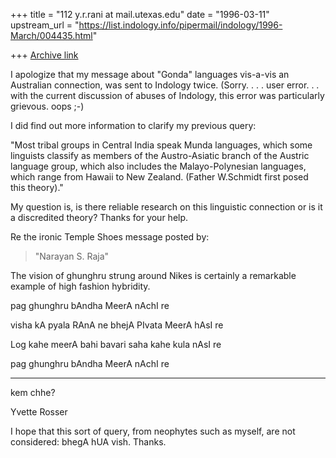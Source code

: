 +++
title = "112 y.r.rani at mail.utexas.edu"
date = "1996-03-11"
upstream_url = "https://list.indology.info/pipermail/indology/1996-March/004435.html"

+++
[Archive link](https://list.indology.info/pipermail/indology/1996-March/004435.html)

I apologize that my message about "Gonda" languages vis-a-vis an Australian
connection, was sent to Indology twice.  (Sorry. . . . user error. . . with
the current discussion of abuses of Indology, this error was particularly
grievous. oops <g>;-)

I did find out more information to clarify my previous query:

"Most tribal groups in Central India speak Munda languages, which some
linguists classify as members of the Austro-Asiatic branch of the Austric
language group, which also includes the Malayo-Polynesian languages, which
range from Hawaii to New Zealand. (Father W.Schmidt first posed this
theory)."

My question is, is there reliable research on this linguistic connection or
is it a discredited theory?  Thanks for your help.


Re the ironic Temple Shoes message posted by:
> "Narayan S. Raja" <raja at galileo.IFA.Hawaii.Edu>

The vision of ghunghru strung around Nikes is certainly a remarkable
example of high fashion hybridity.

pag ghunghru bAndha MeerA nAchI re

visha kA pyala RAnA ne bhejA
PIvata MeerA hAsI re

Log kahe meerA bahi bavari
saha kahe kula nAsI re

pag ghunghru bAndha MeerA nAchI re

---------
kem chhe?

Yvette Rosser

I hope that this sort of query, from neophytes such as myself, are not
considered:
bhegA hUA vish.
Thanks.






